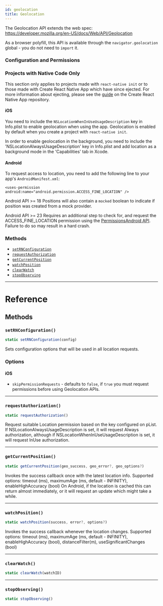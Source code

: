 ```yaml
---
id: geolocation
title: Geolocation
---
```


The Geolocation API extends the web spec: https://developer.mozilla.org/en-US/docs/Web/API/Geolocation

As a browser polyfill, this API is available through the `navigator.geolocation` global - you do not need to `import` it.

### Configuration and Permissions

<div class="banner-crna-ejected">
  <h3>Projects with Native Code Only</h3>
  <p>
    This section only applies to projects made with <code>react-native init</code>
    or to those made with Create React Native App which have since ejected. For
    more information about ejecting, please see
    the <a href="https://github.com/react-community/create-react-native-app/blob/master/EJECTING.md" target="_blank">guide</a> on
    the Create React Native App repository.
  </p>
</div>

#### iOS

You need to include the `NSLocationWhenInUseUsageDescription` key in Info.plist to enable geolocation when using the app. Geolocation is enabled by default when you create a project with `react-native init`.

In order to enable geolocation in the background, you need to include the 'NSLocationAlwaysUsageDescription' key in Info.plist and add location as a background mode in the 'Capabilities' tab in Xcode.

#### Android

To request access to location, you need to add the following line to your app's `AndroidManifest.xml`:

`<uses-permission android:name="android.permission.ACCESS_FINE_LOCATION" />`

Android API >= 18 Positions will also contain a `mocked` boolean to indicate if position was created from a mock provider.

<p>
  Android API >= 23 Requires an additional step to check for, and request
  the ACCESS_FINE_LOCATION permission using
  the <a href="https://facebook.github.io/react-native/docs/permissionsandroid.html" target="_blank">PermissionsAndroid API</a>.
  Failure to do so may result in a hard crash.
</p>

### Methods

* [`setRNConfiguration`](geolocation.md#setrnconfiguration)
* [`requestAuthorization`](geolocation.md#requestauthorization)
* [`getCurrentPosition`](geolocation.md#getcurrentposition)
* [`watchPosition`](geolocation.md#watchposition)
* [`clearWatch`](geolocation.md#clearwatch)
* [`stopObserving`](geolocation.md#stopobserving)

---

# Reference

## Methods

### `setRNConfiguration()`

```javascript
static setRNConfiguration(config)
```

Sets configuration options that will be used in all location requests.

### Options

#### iOS

* `skipPermissionRequests` - defaults to `false`, if `true` you must request permissions before using Geolocation APIs.

---

### `requestAuthorization()`

```javascript
static requestAuthorization()
```

Request suitable Location permission based on the key configured on pList. If NSLocationAlwaysUsageDescription is set, it will request Always authorization, although if NSLocationWhenInUseUsageDescription is set, it will request InUse authorization.

---

### `getCurrentPosition()`

```javascript
static getCurrentPosition(geo_success, geo_error?, geo_options?)
```

Invokes the success callback once with the latest location info. Supported options: timeout (ms), maximumAge (ms, default - INFINITY), enableHighAccuracy (bool) On Android, if the location is cached this can return almost immediately, or it will request an update which might take a while.

---

### `watchPosition()`

```javascript
static watchPosition(success, error?, options?)
```

Invokes the success callback whenever the location changes. Supported options: timeout (ms), maximumAge (ms, default - INFINITY), enableHighAccuracy (bool), distanceFilter(m), useSignificantChanges (bool)

---

### `clearWatch()`

```javascript
static clearWatch(watchID)
```

---

### `stopObserving()`

```javascript
static stopObserving()
```
